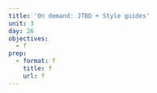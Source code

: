 ```yaml
---
title: 'On demand: JTBD + Style guides'
unit: 3
day: 26
objectives:
  - f
prep:
  - format: f
    title: f
    url: f
---
```


